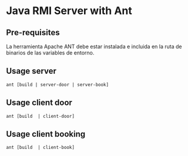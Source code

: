 Java RMI Server with Ant
========================

## Pre-requisites
La herramienta Apache ANT debe estar instalada e incluida en la ruta de binarios de las variables de entorno.


## Usage server
```
ant [build | server-door | server-book]
```


## Usage client door
```
ant [build  | client-door]
```

## Usage client booking
```
ant [build  | client-book]
```